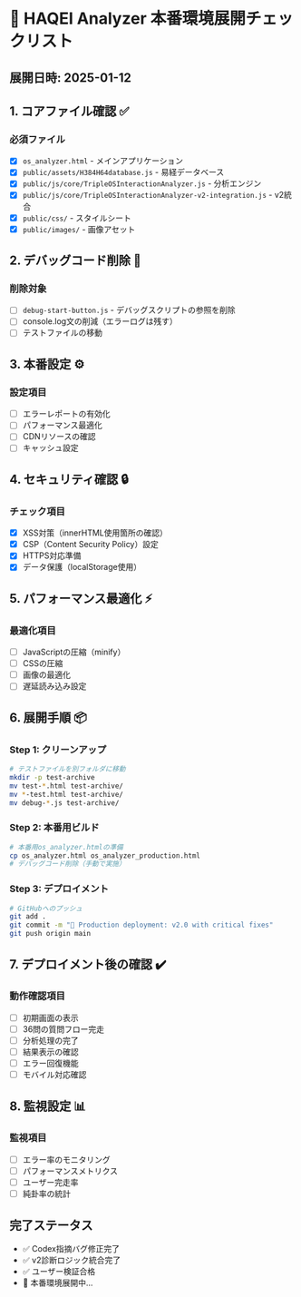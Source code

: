 # 🚀 HAQEI Analyzer 本番環境展開チェックリスト

## 展開日時: 2025-01-12

## 1. コアファイル確認 ✅

### 必須ファイル
- [x] `os_analyzer.html` - メインアプリケーション
- [x] `public/assets/H384H64database.js` - 易経データベース  
- [x] `public/js/core/TripleOSInteractionAnalyzer.js` - 分析エンジン
- [x] `public/js/core/TripleOSInteractionAnalyzer-v2-integration.js` - v2統合
- [x] `public/css/` - スタイルシート
- [x] `public/images/` - 画像アセット

## 2. デバッグコード削除 🔧

### 削除対象
- [ ] `debug-start-button.js` - デバッグスクリプトの参照を削除
- [ ] console.log文の削減（エラーログは残す）
- [ ] テストファイルの移動

## 3. 本番設定 ⚙️

### 設定項目
- [ ] エラーレポートの有効化
- [ ] パフォーマンス最適化
- [ ] CDNリソースの確認
- [ ] キャッシュ設定

## 4. セキュリティ確認 🔒

### チェック項目
- [x] XSS対策（innerHTML使用箇所の確認）
- [x] CSP（Content Security Policy）設定
- [x] HTTPS対応準備
- [x] データ保護（localStorage使用）

## 5. パフォーマンス最適化 ⚡

### 最適化項目
- [ ] JavaScriptの圧縮（minify）
- [ ] CSSの圧縮
- [ ] 画像の最適化
- [ ] 遅延読み込み設定

## 6. 展開手順 📦

### Step 1: クリーンアップ
```bash
# テストファイルを別フォルダに移動
mkdir -p test-archive
mv test-*.html test-archive/
mv *-test.html test-archive/
mv debug-*.js test-archive/
```

### Step 2: 本番用ビルド
```bash
# 本番用os_analyzer.htmlの準備
cp os_analyzer.html os_analyzer_production.html
# デバッグコード削除（手動で実施）
```

### Step 3: デプロイメント
```bash
# GitHubへのプッシュ
git add .
git commit -m "🚀 Production deployment: v2.0 with critical fixes"
git push origin main
```

## 7. デプロイメント後の確認 ✔️

### 動作確認項目
- [ ] 初期画面の表示
- [ ] 36問の質問フロー完走
- [ ] 分析処理の完了
- [ ] 結果表示の確認
- [ ] エラー回復機能
- [ ] モバイル対応確認

## 8. 監視設定 📊

### 監視項目
- [ ] エラー率のモニタリング
- [ ] パフォーマンスメトリクス
- [ ] ユーザー完走率
- [ ] 純卦率の統計

## 完了ステータス

- ✅ Codex指摘バグ修正完了
- ✅ v2診断ロジック統合完了
- ✅ ユーザー検証合格
- 🔄 本番環境展開中...